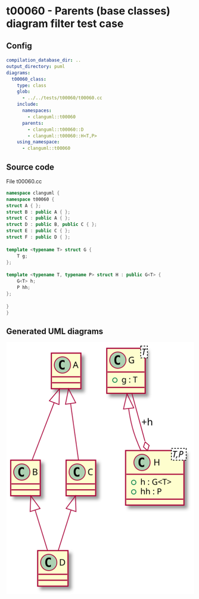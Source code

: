 # t00060 - Parents (base classes) diagram filter test case
## Config
```yaml
compilation_database_dir: ..
output_directory: puml
diagrams:
  t00060_class:
    type: class
    glob:
      - ../../tests/t00060/t00060.cc
    include:
      namespaces:
        - clanguml::t00060
      parents:
        - clanguml::t00060::D
        - clanguml::t00060::H<T,P>
    using_namespace:
      - clanguml::t00060
```
## Source code
File t00060.cc
```cpp
namespace clanguml {
namespace t00060 {
struct A { };
struct B : public A { };
struct C : public A { };
struct D : public B, public C { };
struct E : public C { };
struct F : public D { };

template <typename T> struct G {
    T g;
};

template <typename T, typename P> struct H : public G<T> {
    G<T> h;
    P hh;
};

}
}
```
## Generated UML diagrams
![t00060_class](./t00060_class.svg "Parents (base classes) diagram filter test case")
